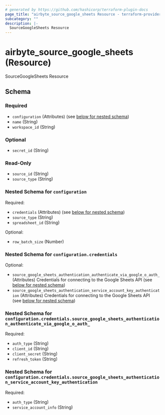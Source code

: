 ```yaml
---
# generated by https://github.com/hashicorp/terraform-plugin-docs
page_title: "airbyte_source_google_sheets Resource - terraform-provider-airbyte-new"
subcategory: ""
description: |-
  SourceGoogleSheets Resource
---
```


# airbyte_source_google_sheets (Resource)

SourceGoogleSheets Resource



<!-- schema generated by tfplugindocs -->
## Schema

### Required

- `configuration` (Attributes) (see [below for nested schema](#nestedatt--configuration))
- `name` (String)
- `workspace_id` (String)

### Optional

- `secret_id` (String)

### Read-Only

- `source_id` (String)
- `source_type` (String)

<a id="nestedatt--configuration"></a>
### Nested Schema for `configuration`

Required:

- `credentials` (Attributes) (see [below for nested schema](#nestedatt--configuration--credentials))
- `source_type` (String)
- `spreadsheet_id` (String)

Optional:

- `row_batch_size` (Number)

<a id="nestedatt--configuration--credentials"></a>
### Nested Schema for `configuration.credentials`

Optional:

- `source_google_sheets_authentication_authenticate_via_google_o_auth_` (Attributes) Credentials for connecting to the Google Sheets API (see [below for nested schema](#nestedatt--configuration--credentials--source_google_sheets_authentication_authenticate_via_google_o_auth_))
- `source_google_sheets_authentication_service_account_key_authentication` (Attributes) Credentials for connecting to the Google Sheets API (see [below for nested schema](#nestedatt--configuration--credentials--source_google_sheets_authentication_service_account_key_authentication))

<a id="nestedatt--configuration--credentials--source_google_sheets_authentication_authenticate_via_google_o_auth_"></a>
### Nested Schema for `configuration.credentials.source_google_sheets_authentication_authenticate_via_google_o_auth_`

Required:

- `auth_type` (String)
- `client_id` (String)
- `client_secret` (String)
- `refresh_token` (String)


<a id="nestedatt--configuration--credentials--source_google_sheets_authentication_service_account_key_authentication"></a>
### Nested Schema for `configuration.credentials.source_google_sheets_authentication_service_account_key_authentication`

Required:

- `auth_type` (String)
- `service_account_info` (String)


